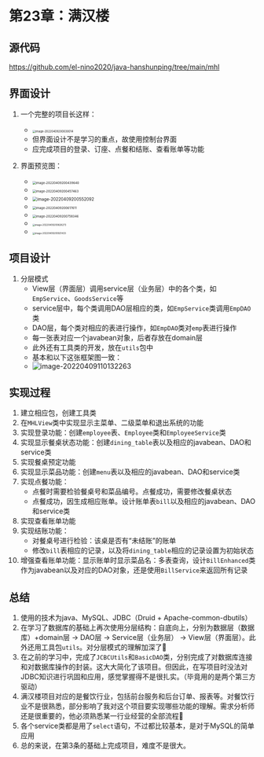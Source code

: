 # 第23章：满汉楼

## 源代码

https://github.com/el-nino2020/java-hanshunping/tree/main/mhl



## 界面设计

1. 一个完整的项目长这样：
	- <img src="https://cdn.jsdelivr.net/gh/el-nino2020/ImageBed/202204092000325.png" alt="image-20220409200030014" style="zoom:40%;" />
	- 但界面设计不是学习的重点，故使用控制台界面
	- 应完成项目的登录、订座、点餐和结账、查看账单等功能



2. 界面预览图：
	- <img src="https://cdn.jsdelivr.net/gh/el-nino2020/ImageBed/202204092004950.png" alt="image-20220409200439640" style="zoom:45%;" />
	- <img src="https://cdn.jsdelivr.net/gh/el-nino2020/ImageBed/202204092004693.png" alt="image-20220409200457463" style="zoom:45%;" />
	- <img src="https://cdn.jsdelivr.net/gh/el-nino2020/ImageBed/202204092005208.png" alt="image-20220409200552092" style="zoom:60%;" />
	- <img src="https://cdn.jsdelivr.net/gh/el-nino2020/ImageBed/202204092006926.png" alt="image-20220409200617611" style="zoom:45%;" />
	- <img src="https://cdn.jsdelivr.net/gh/el-nino2020/ImageBed/202204092007778.png" alt="image-20220409200758346" style="zoom:45%;" />
	- <img src="https://cdn.jsdelivr.net/gh/el-nino2020/ImageBed/202204092008609.png" alt="image-20220409200828273" style="zoom: 33%;" />
	- <img src="https://cdn.jsdelivr.net/gh/el-nino2020/ImageBed/202204092009861.png" alt="image-20220409200921433" style="zoom:33%;" />



## 项目设计

1. 分层模式
	- View层（界面层）调用service层（业务层）中的各个类，如`EmpService`、`GoodsService`等
	- service层中，每个类调用DAO层相应的类，如`EmpService`类调用`EmpDAO`类
	- DAO层，每个类对相应的表进行操作，如`EmpDAO`类对`emp`表进行操作
	- 每一张表对应一个javabean对象，后者存放在domain层
	- 此外还有工具类的开发，放在`utils`包中
	- 基本和以下这张框架图一致：
	- ![image-20220409110132263](https://cdn.jsdelivr.net/gh/el-nino2020/ImageBed/202204091101680.png)









## 实现过程

1. 建立相应包，创建工具类
2. 在`MHLView`类中实现显示主菜单、二级菜单和退出系统的功能
3. 实现登录功能：创建`employee`表、`Employee`类和`EmployeeService`类
4. 实现显示餐桌状态功能：创建`dining_table`表以及相应的javabean、DAO和service类
5. 实现餐桌预定功能
6. 实现显示菜品功能：创建`menu`表以及相应的javabean、DAO和service类
7. 实现点餐功能：
	- 点餐时需要检验餐桌号和菜品编号。点餐成功，需要修改餐桌状态
	- 点餐成功，因生成相应账单。设计账单表`bill`以及相应的javabean、DAO和service类
8. 实现查看账单功能
9. 实现结账功能：
	- 对餐桌号进行检验：该桌是否有“未结账”的账单
	- 修改`bill`表相应的记录，以及将`dining_table`相应的记录设置为初始状态
10. 增强查看账单功能：显示账单时显示菜品名：多表查询，设计`BillEnhanced`类作为javabean以及对应的DAO对象，还是使用`BillService`来返回所有记录



## 总结

1. 使用的技术为java、MySQL、JDBC（Druid + Apache-common-dbutils）
2. 在学习了数据库的基础上再次使用分层结构：自底向上，分别为数据层（数据库）+domain层 $\rightarrow$ DAO层 $\rightarrow$ Service层（业务层） $\rightarrow$ View层（界面层）。此外还用工具包`utils`。对分层模式的理解加深了:confetti_ball:
3. 在之前的学习中，完成了`JCBCUtils`和`BasicDAO`类，分别完成了对数据库连接和对数据库操作的封装。这大大简化了该项目。但因此，在写项目时没法对JDBC知识进行巩固和应用，感觉掌握得不是很扎实。（毕竟用的是两个第三方驱动）
4. 满汉楼项目对应的是餐饮行业，包括前台服务和后台订单、报表等。对餐饮行业不是很熟悉，部分影响了我对这个项目要实现哪些功能的理解。需求分析师还是很重要的，他必须熟悉某一行业经营的全部流程:thinking:
5. 各个service类都是用了`select`语句，不过都比较基本，是对于MySQL的简单应用
6. 总的来说，在第3条的基础上完成项目，难度不是很大。






